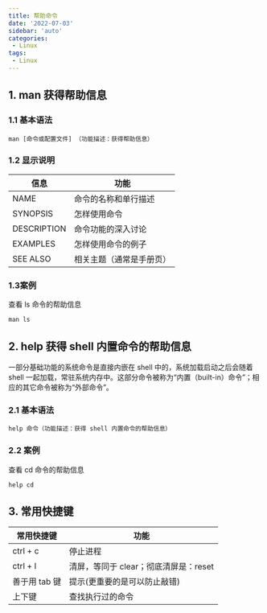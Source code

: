 ```yaml
---
title: 帮助命令
date: '2022-07-03'
sidebar: 'auto'
categories:
 - Linux
tags:
 - Linux
---
```

## 1. man 获得帮助信息

### 1.1 基本语法

~~~shell
man [命令或配置文件] （功能描述：获得帮助信息）
~~~

### 1.2 显示说明

| 信息        | 功能                     |
| ----------- | ------------------------ |
| NAME        | 命令的名称和单行描述     |
| SYNOPSIS    | 怎样使用命令             |
| DESCRIPTION | 命令功能的深入讨论       |
| EXAMPLES    | 怎样使用命令的例子       |
| SEE ALSO    | 相关主题（通常是手册页） |

### 1.3案例

查看 ls 命令的帮助信息

~~~shell
man ls
~~~

## 2. help 获得 shell 内置命令的帮助信息

一部分基础功能的系统命令是直接内嵌在 shell 中的，系统加载启动之后会随着shell 一起加载，常驻系统内存中。这部分命令被称为“内置（built-in）命令”；相应的其它命令被称为“外部命令”。

### 2.1 基本语法

~~~shell
help 命令（功能描述：获得 shell 内置命令的帮助信息）
~~~

### 2.2 案例

查看 cd 命令的帮助信息

~~~shell
help cd
~~~

## 3. 常用快捷键

| 常用快捷键    | 功能                                  |
| ------------- | ------------------------------------- |
| ctrl + c      | 停止进程                              |
| ctrl + l      | 清屏，等同于 clear；彻底清屏是：reset |
| 善于用 tab 键 | 提示(更重要的是可以防止敲错)          |
| 上下键        | 查找执行过的命令                      |

